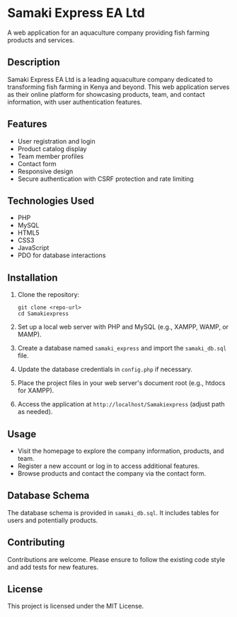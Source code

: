 # Samaki Express EA Ltd

A web application for an aquaculture company providing fish farming products and services.

## Description

Samaki Express EA Ltd is a leading aquaculture company dedicated to transforming fish farming in Kenya and beyond. This web application serves as their online platform for showcasing products, team, and contact information, with user authentication features.

## Features

- User registration and login
- Product catalog display
- Team member profiles
- Contact form
- Responsive design
- Secure authentication with CSRF protection and rate limiting

## Technologies Used

- PHP
- MySQL
- HTML5
- CSS3
- JavaScript
- PDO for database interactions

## Installation

1. Clone the repository:
   ```
   git clone <repo-url>
   cd Samakiexpress
   ```

2. Set up a local web server with PHP and MySQL (e.g., XAMPP, WAMP, or MAMP).

3. Create a database named `samaki_express` and import the `samaki_db.sql` file.

4. Update the database credentials in `config.php` if necessary.

5. Place the project files in your web server's document root (e.g., htdocs for XAMPP).

6. Access the application at `http://localhost/Samakiexpress` (adjust path as needed).

## Usage

- Visit the homepage to explore the company information, products, and team.
- Register a new account or log in to access additional features.
- Browse products and contact the company via the contact form.

## Database Schema

The database schema is provided in `samaki_db.sql`. It includes tables for users and potentially products.

## Contributing

Contributions are welcome. Please ensure to follow the existing code style and add tests for new features.

## License

This project is licensed under the MIT License.